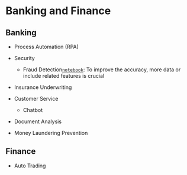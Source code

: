 # Banking and Finance

## Banking

* Process Automation (RPA)

* Security 
   * Fraud Detection[`notebook`](notebooks/data-analysis/fraud_detection.ipynb): To improve the accuracy, more data or include related features is crucial

* Insurance Underwriting

* Customer Service 
   * Chatbot

* Document Analysis

* Money Laundering Prevention

## Finance

* Auto Trading
